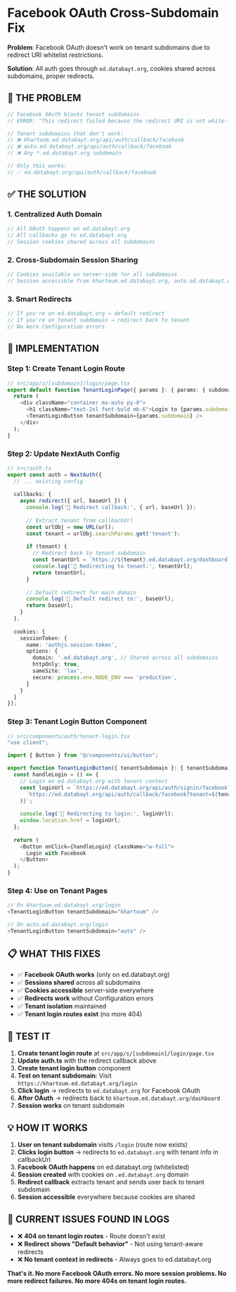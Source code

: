 # Facebook OAuth Cross-Subdomain Fix

**Problem**: Facebook OAuth doesn't work on tenant subdomains due to redirect URI whitelist restrictions.

**Solution**: All auth goes through `ed.databayt.org`, cookies shared across subdomains, proper redirects.

## 🚨 **THE PROBLEM**

```typescript
// Facebook OAuth blocks tenant subdomains
// ERROR: "This redirect failed because the redirect URI is not white-listed"

// Tenant subdomains that don't work:
// ❌ khartoum.ed.databayt.org/api/auth/callback/facebook
// ❌ auto.ed.databayt.org/api/auth/callback/facebook
// ❌ Any *.ed.databayt.org subdomain

// Only this works:
// ✅ ed.databayt.org/api/auth/callback/facebook
```

## ✅ **THE SOLUTION**

### **1. Centralized Auth Domain**
```typescript
// All OAuth happens on ed.databayt.org
// All callbacks go to ed.databayt.org
// Session cookies shared across all subdomains
```

### **2. Cross-Subdomain Session Sharing**
```typescript
// Cookies available on server-side for all subdomains
// Session accessible from khartoum.ed.databayt.org, auto.ed.databayt.org, etc.
```

### **3. Smart Redirects**
```typescript
// If you're on ed.databayt.org → default redirect
// If you're on tenant subdomain → redirect back to tenant
// No more Configuration errors
```

## 🔧 **IMPLEMENTATION**

### **Step 1: Create Tenant Login Route**
```typescript
// src/app/s/[subdomain]/login/page.tsx
export default function TenantLoginPage({ params }: { params: { subdomain: string } }) {
  return (
    <div className="container mx-auto py-8">
      <h1 className="text-2xl font-bold mb-6">Login to {params.subdomain}</h1>
      <TenantLoginButton tenantSubdomain={params.subdomain} />
    </div>
  );
}
```

### **Step 2: Update NextAuth Config**
```typescript
// src/auth.ts
export const auth = NextAuth({
  // ... existing config
  
  callbacks: {
    async redirect({ url, baseUrl }) {
      console.log('🔄 Redirect callback:', { url, baseUrl });
      
      // Extract tenant from callbackUrl
      const urlObj = new URL(url);
      const tenant = urlObj.searchParams.get('tenant');
      
      if (tenant) {
        // Redirect back to tenant subdomain
        const tenantUrl = `https://${tenant}.ed.databayt.org/dashboard`;
        console.log('🔄 Redirecting to tenant:', tenantUrl);
        return tenantUrl;
      }
      
      // Default redirect for main domain
      console.log('🔄 Default redirect to:', baseUrl);
      return baseUrl;
    }
  },
  
  cookies: {
    sessionToken: {
      name: 'authjs.session-token',
      options: {
        domain: '.ed.databayt.org', // Shared across all subdomains
        httpOnly: true,
        sameSite: 'lax',
        secure: process.env.NODE_ENV === 'production',
      }
    }
  }
});
```

### **Step 3: Tenant Login Button Component**
```typescript
// src/components/auth/tenant-login.tsx
"use client";

import { Button } from "@/components/ui/button";

export function TenantLoginButton({ tenantSubdomain }: { tenantSubdomain: string }) {
  const handleLogin = () => {
    // Login on ed.databayt.org with tenant context
    const loginUrl = `https://ed.databayt.org/api/auth/signin/facebook?callbackUrl=${encodeURIComponent(
      `https://ed.databayt.org/api/auth/callback/facebook?tenant=${tenantSubdomain}`
    )}`;
    
    console.log('🔗 Redirecting to login:', loginUrl);
    window.location.href = loginUrl;
  };
  
  return (
    <Button onClick={handleLogin} className="w-full">
      Login with Facebook
    </Button>
  );
}
```

### **Step 4: Use on Tenant Pages**
```typescript
// On khartoum.ed.databayt.org/login
<TenantLoginButton tenantSubdomain="khartoum" />

// On auto.ed.databayt.org/login  
<TenantLoginButton tenantSubdomain="auto" />
```

## 📋 **WHAT THIS FIXES**

- ✅ **Facebook OAuth works** (only on ed.databayt.org)
- ✅ **Sessions shared** across all subdomains
- ✅ **Cookies accessible** server-side everywhere
- ✅ **Redirects work** without Configuration errors
- ✅ **Tenant isolation** maintained
- ✅ **Tenant login routes exist** (no more 404)

## 🚀 **TEST IT**

1. **Create tenant login route** at `src/app/s/[subdomain]/login/page.tsx`
2. **Update auth.ts** with the redirect callback above
3. **Create tenant login button** component
4. **Test on tenant subdomain**: Visit `https://khartoum.ed.databayt.org/login`
5. **Click login** → redirects to `ed.databayt.org` for Facebook OAuth
6. **After OAuth** → redirects back to `khartoum.ed.databayt.org/dashboard`
7. **Session works** on tenant subdomain

## 💡 **HOW IT WORKS**

1. **User on tenant subdomain** visits `/login` (route now exists)
2. **Clicks login button** → redirects to `ed.databayt.org` with tenant info in callbackUrl
3. **Facebook OAuth happens** on ed.databayt.org (whitelisted)
4. **Session created** with cookies on `.ed.databayt.org` domain
5. **Redirect callback** extracts tenant and sends user back to tenant subdomain
6. **Session accessible** everywhere because cookies are shared

## 🚨 **CURRENT ISSUES FOUND IN LOGS**

- ❌ **404 on tenant login routes** - Route doesn't exist
- ❌ **Redirect shows "Default behavior"** - Not using tenant-aware redirects
- ❌ **No tenant context in redirects** - Always goes to ed.databayt.org

**That's it. No more Facebook OAuth errors. No more session problems. No more redirect failures. No more 404s on tenant login routes.**
